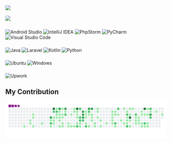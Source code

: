 ![](https://komarev.com/ghpvc/?username=chamarasab&color=blueviolet)

<!--https://hyperskill.org/profile/191238098-->
[<img src="https://www.jetbrains.com/academy/img/logo_academy.svg" height="60"/>](https://hyperskill.org/profile/191238098)
<!--
[<img src="https://www.sab.ac.lk/sites/default/files/susl-logo-new.png" height="100" />](https://hyperskill.org/profile/191238098) 
[<img src="https://www.study.sibablackboard.com/pluginfile.php/1/core_admin/logo/0x150/1643255911/siba_campus.png" height="70" />](https://hyperskill.org/profile/191238098) 
-->

###

![Android Studio](https://img.shields.io/badge/Android%20Studio-3DDC84.svg?style=for-the-badge&logo=android-studio&logoColor=white)
![IntelliJ IDEA](https://img.shields.io/badge/IntelliJIDEA-000000.svg?style=for-the-badge&logo=intellij-idea&logoColor=white)
![PhpStorm](https://img.shields.io/badge/phpstorm-143?style=for-the-badge&logo=phpstorm&logoColor=black&color=black&labelColor=darkorchid)
![PyCharm](https://img.shields.io/badge/pycharm-143?style=for-the-badge&logo=pycharm&logoColor=black&color=black&labelColor=green)
![Visual Studio Code](https://img.shields.io/badge/Visual%20Studio%20Code-0078d7.svg?style=for-the-badge&logo=visual-studio-code&logoColor=white)

###
![Java](https://img.shields.io/badge/java-%23ED8B00.svg?style=for-the-badge&logo=java&logoColor=white)
![Laravel](https://img.shields.io/badge/laravel-%23FF2D20.svg?style=for-the-badge&logo=laravel&logoColor=white)
![Kotlin](https://img.shields.io/badge/kotlin-%230095D5.svg?style=for-the-badge&logo=kotlin&logoColor=white)
![Python](https://img.shields.io/badge/python-3670A0?style=for-the-badge&logo=python&logoColor=ffdd54)

###
![Ubuntu](https://img.shields.io/badge/Ubuntu-E95420?style=for-the-badge&logo=ubuntu&logoColor=white)
![Windows](https://img.shields.io/badge/Windows-0078D6?style=for-the-badge&logo=windows&logoColor=white)

###
![Upwork](https://img.shields.io/badge/UpWork-6FDA44?style=for-the-badge&logo=Upwork&logoColor=white)
<!--
**chamarasab/chamarasab** is a ✨ _special_ ✨ repository because its `README.md` (this file) appears on your GitHub profile.

Here are some ideas to get you started:

- 🔭 I’m currently working on ...
- 🌱 I’m currently learning Java SE/Swing/Android, PHP+MySQL, MongoDB, Arduino, C/C++/C#...
- 👯 I’m looking to collaborate on ...
- 🤔 I’m looking for help with ...
- 💬 Ask me about ...
- 📫 How to reach me: ...
- 😄 Pronouns: ...
- ⚡ Fun fact: ...
-->

## My Contribution
![snake gif](https://github.com/chamarasab/chamarasab/blob/output/github-contribution-grid-snake.gif)
